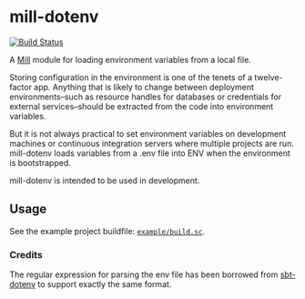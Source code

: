 # mill-dotenv

[![Build Status](https://travis-ci.org/vic/mill-dotenv.svg?branch=master)](https://travis-ci.org/vic/mill-dotenv)


A [Mill][mill] module for loading environment variables from a local file.

Storing configuration in the environment is one of the tenets of a twelve-factor app. Anything that is likely to change between deployment environments–such as resource handles for databases or credentials for external services–should be extracted from the code into environment variables.

But it is not always practical to set environment variables on development machines or continuous integration servers where multiple projects are run. mill-dotenv loads variables from a .env file into ENV when the environment is bootstrapped.

mill-dotenv is intended to be used in development.

## Usage

See the example project buildfile: [`example/build.sc`][example].


### Credits

The regular expression for parsing the env file has been borrowed from [sbt-dotenv] to support exactly the same format.

[mill]: https://www.lihaoyi.com/mill
[sbt-dotenv]: https://github.com/mefellows/sbt-dotenv
[example]: https://github.com/vic/mill-dotenv/blob/master/example/build.sc
